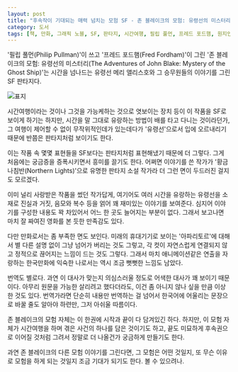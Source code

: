 ```yaml
---
layout: post
title: "후속작이 기대되는 매력 넘치는 모험 SF - 존 블레이크의 모험: 유령선의 미스터리"
category: 도서
tags: [책, 만화, 그래픽 노블, SF, 판타지, 시간여행, 필립 풀먼, 프레드 포드햄, 원지인, Wow 그래픽노블, 보물창고, 푸른책들, 서평]
---
```


'필립 풀먼(Philip Pullman)'이 쓰고
'프레드 포드햄(Fred Fordham)'이 그린
'존 블레이크의 모험: 유령선의 미스터리(The Adventures of John Blake: Mystery of the Ghost Ship)'는
시간을 넘나드는 유령선 메리 앨리스호와 그 승무원들의 이야기를 그린 SF 판타지다.

![표지](https://lh3.googleusercontent.com/5IdT3pR6oyxoTSZrfhTYAUogqKt6yQsUBLatenGTkcpcrpfGMQrIg8K3Wky4GZwS7HSpz4WiCkxcrA=s480)

시간여행이라는 것이나
그것을 가능케하는 것으로 엿보이는 장치 등이
이 작품을 SF로 보이게 하기는 하지만,
시간을 말 그대로 유랑하는 방법이 배를 타고 다니는 것이라던가,
그 여행이 제어할 수 없이 무작위적인데가 있는데다가
'유령선'으로서 입에 오르내리기 때문에
반쯤은 판타지처럼 보이기도 한다.

이는 작품 속 몇몇 표현들을 SF보다는 판타지처럼 표현해냈기 때문에 더 그렇다.
그게 처음에는 궁금증을 증폭시키면서 흥미를 끌기도 한다.
어쩌면 이야기를 쓴 작가가 '황금나침반(Northern Lights)'으로 유명한 판타지 소설 작가라
더 그런 면이 두드러진 걸지도 모르겠다.

이미 널리 사랑받은 작품을 썼던 작가답게,
여기어도 여러 시간을 유랑하는 유령선을 소재로
진실과 거짓, 음모와 복수 등을 얽어
꽤 재미있는 이야기를 보여준다.
심지어 이야기를 구성한 내용도 꽉 차있어서
어느 한 곳도 늘어지는 부분이 없다.
그래서 보고나면 마치 잘 짜여진 영화를 본 듯한 만족감도 있다.

다만 만화로서는 좀 부족한 면도 보인다.
미래의 휴대기기로 보이는 '아파리토르'에 대해서 별 다른 설명 없이 그냥 넘어가 버리는 것도 그렇고,
각 컷이 자연스럽게 연결되지 않고 정적으로 끊어지는 느낌이 드는 것도 그렇다.
그래서 마치 애니메이션같은 연출을 자랑하는 한국만화에 익숙한 나로서는 역시 조금 뻣뻣한 느낌도 남았다.

번역도 별로다.
과연 이 대사가 맞는지 의심스러울 정도로 어색한 대사가 꽤 보이기 때문이다.
아무리 원문을 가능한 살리려고 했다더라도,
이건 좀 아니지 않나 싶을 만큼 이상한 것도 있다.
번역가라면 단순히 내용만 번역하는 걸 넘어서
한국어에 어울리는 문장으로 바꿀 줄도 알아야 하련만,
그저 아쉬울 따름이다.

존 블레이크의 모험 자체는 이 한권에 시작과 끝이 다 담겨있긴 하다.
하지만, 이 모험 자체가 시간여행을 하며 겪은 사건의 하나를 담은 것이기도 하고,
끝도 미묘하게 후속권으로 이어질 것처럼 그려서
정말로 더 나올건가 궁금하게 만들기도 한다.

과연 존 블레이크의 다른 모험 이야기를 그린다면,
그 모험은 어떤 것일지, 또 무슨 이유로 모험을 하게 되는 것일지
조금 기대가 되기도 한다.
볼 수 있으려나.
